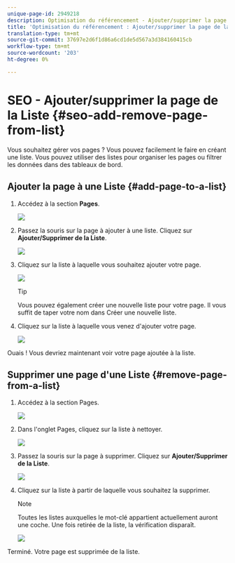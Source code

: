 ```yaml
---
unique-page-id: 2949218
description: Optimisation du référencement - Ajouter/supprimer la page de la Liste - Documents marketing - Documentation du produit
title: 'Optimisation du référencement : Ajouter/supprimer la page de la Liste'
translation-type: tm+mt
source-git-commit: 37697e2d6f1d86a6cd1de5d567a3d384160415cb
workflow-type: tm+mt
source-wordcount: '203'
ht-degree: 0%

---
```



# SEO - Ajouter/supprimer la page de la Liste {#seo-add-remove-page-from-list}

Vous souhaitez gérer vos pages ? Vous pouvez facilement le faire en créant une liste. Vous pouvez utiliser des listes pour organiser les pages ou filtrer les données dans des tableaux de bord.

## Ajouter la page à une Liste {#add-page-to-a-list}

1. Accédez à la section **Pages**.

   ![](assets/image2014-9-18-13-3a2-3a49.png)

1. Passez la souris sur la page à ajouter à une liste. Cliquez sur **Ajouter/Supprimer de la Liste**.

   ![](assets/image2014-9-18-13-3a2-3a53.png)

1. Cliquez sur la liste à laquelle vous souhaitez ajouter votre page.

   ![](assets/image2014-9-18-13-3a3-3a13.png)

   >[!TIP]
   >
   >Vous pouvez également créer une nouvelle liste pour votre page. Il vous suffit de taper votre nom dans Créer une nouvelle liste.

1. Cliquez sur la liste à laquelle vous venez d&#39;ajouter votre page.

   ![](assets/image2014-9-18-13-3a3-3a40.png)

Ouais ! Vous devriez maintenant voir votre page ajoutée à la liste.

## Supprimer une page d&#39;une Liste {#remove-page-from-a-list}

1. Accédez à la section Pages.

   ![](assets/image2014-9-18-13-3a3-3a45.png)

1. Dans l&#39;onglet Pages, cliquez sur la liste à nettoyer.

   ![](assets/image2014-9-18-13-3a3-3a59.png)

1. Passez la souris sur la page à supprimer. Cliquez sur **Ajouter/Supprimer de la Liste**.

   ![](assets/image2014-9-18-13-3a4-3a3.png)

1. Cliquez sur la liste à partir de laquelle vous souhaitez la supprimer.

   >[!NOTE]
   >
   >Toutes les listes auxquelles le mot-clé appartient actuellement auront une coche. Une fois retirée de la liste, la vérification disparaît.

   ![](assets/image2014-9-18-13-3a5-3a40.png)

Terminé. Votre page est supprimée de la liste.
